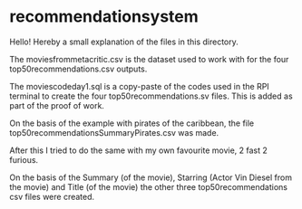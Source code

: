 # recommendationsystem
Hello!
Hereby a small explanation of the files in this directory.

The moviesfrommetacritic.csv is the dataset used to work with for the four top50recommendations.csv outputs.

The moviescodeday1.sql is a copy-paste of the codes used in the RPI terminal to create the four top50recommendations.sv files. This is added as part of the proof of work. 

On the basis of the example with pirates of the caribbean, the file top50recommendationsSummaryPirates.csv was made. 

After this I tried to do the same with my own favourite movie, 2 fast 2 furious.

On the basis of the Summary (of the movie), Starring (Actor Vin Diesel from the movie) and Title (of the movie) the other three top50recommendations csv files were created. 
